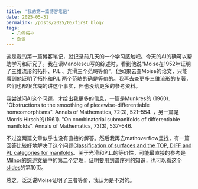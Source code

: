 ```yaml
---
title: '我的第一篇博客笔记'
date: 2025-05-31
permalink: /posts/2025/05/first_blog/
tags:
  - 几何拓扑
  - 杂谈
---
```


这是我的第一篇博客笔记，就记录前几天的一个学习感触吧。今天的AI的确可以帮助学习和研究了。我在读Manolescu写的综述时，看到他说“Moise在1952年证明了三维流形的拓扑、P.L.、光滑三个范畴等价”，但如果去查Moise的论文，只能看到他证明了拓扑和P.L.两个范畴的确是等价的。我再去查更多三维流形的专著，它们也都很含糊的讲这个事实，但也没给更多的参考资料。

我尝试问AI这个问题，才给出我更多的信息，一篇是Munkres的 (1960). "Obstructions to the smoothing of piecewise-differentiable homeomorphisms". Annals of Mathematics, 72(3), 521–554. ，另一篇是Morris Hirsch的(1961). "On combinatorial submanifolds of differentiable manifolds". Annals of Mathematics, 73(3), 537–546.

不过这两篇文章似乎也没有直接的解答。然后我再去mathoverflow里找，有一篇回答比较好地解决了这个问题[Classification of surfaces and the TOP, DIFF and PL categories for manifolds](https://mathoverflow.net/questions/96670/classification-of-surfaces-and-the-top-diff-and-pl-categories-for-manifolds)。关于光滑和P.L.的等价性，可能最直接的参考是[Milnor的综述文章](https://www.ams.org/notices/201106/rtx110600804p.pdf)中的第二个定理，证明要用到谱序列的知识，也可以看这个[slides](https://webhomes.maths.ed.ac.uk/~v1ranick/slides/orsay.pdf)的第10页。

总之，泛泛说Moise证明了三者等价，我认为是不对的。
<!--
Headings are cool
======

You can have many headings
======

Aren't headings cool?
------
-->
